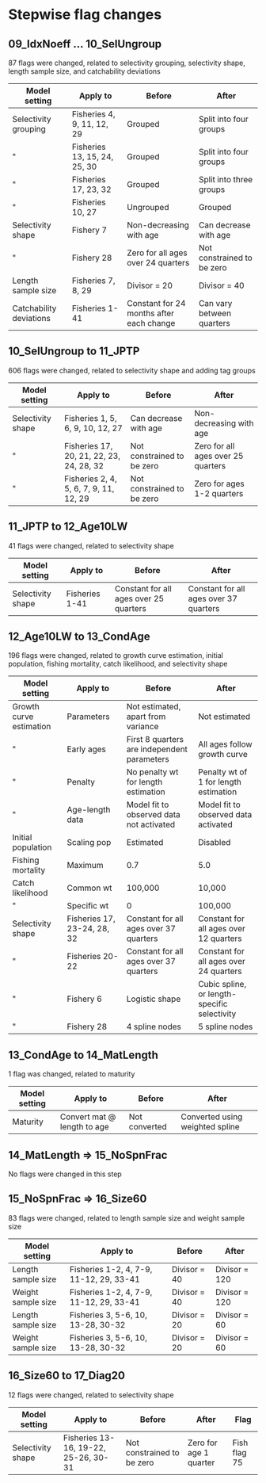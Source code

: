 # Stepwise flag changes

## 09_IdxNoeff ... 10_SelUngroup

87 flags were changed, related to selectivity grouping, selectivity shape,
length sample size, and catchability deviations

Model setting           | Apply to                     | Before                                   | After
----------------------- | ---------------------------- | ---------------------------------------- | --------------------------
Selectivity grouping    | Fisheries 4, 9, 11, 12, 29   | Grouped                                  | Split into four groups
"                       | Fisheries 13, 15, 24, 25, 30 | Grouped                                  | Split into four groups
"                       | Fisheries 17, 23, 32         | Grouped                                  | Split into three groups
"                       | Fisheries 10, 27             | Ungrouped                                | Grouped
Selectivity shape       | Fishery 7                    | Non-decreasing with age                  | Can decrease with age
"                       | Fishery 28                   | Zero for all ages over 24 quarters       | Not constrained to be zero
Length sample size      | Fisheries 7, 8, 29           | Divisor = 20                             | Divisor = 40
Catchability deviations | Fisheries 1-41               | Constant for 24 months after each change | Can vary between quarters

## 10_SelUngroup to 11_JPTP

606 flags were changed, related to selectivity shape and adding tag groups

Model setting     | Apply to                                 | Before                      | After
----------------- | ---------------------------------------- | --------------------------- | ----------------------------------
Selectivity shape | Fisheries 1, 5, 6, 9, 10, 12, 27         | Can decrease with age       | Non-decreasing with age
"                 | Fisheries 17, 20, 21, 22, 23, 24, 28, 32 | Not constrained to be zero  | Zero for all ages over 25 quarters
"                 | Fisheries 2, 4, 5, 6, 7, 9, 11, 12, 29   | Not constrained to be zero  | Zero for ages 1-2 quarters

## 11_JPTP to 12_Age10LW

41 flags were changed, related to selectivity shape

Model setting     | Apply to        | Before                                 | After
----------------- | --------------- | -------------------------------------- | --------------------------------------
Selectivity shape | Fisheries 1-41  | Constant for all ages over 25 quarters | Constant for all ages over 37 quarters

## 12_Age10LW to 13_CondAge

196 flags were changed, related to growth curve estimation, initial population, fishing mortality, catch likelihood, and selectivity shape

Model setting           | Apply to                    | Before                                      | After
----------------------- | --------------------------- | ------------------------------------------- | --------------------------------------------
Growth curve estimation | Parameters                  | Not estimated, apart from variance          | Not estimated
"                       | Early ages                  | First 8 quarters are independent parameters | All ages follow growth curve
"                       | Penalty                     | No penalty wt for length estimation         | Penalty wt of 1 for length estimation
"                       | Age-length data             | Model fit to observed data not activated    | Model fit to observed data activated
Initial population      | Scaling pop                 | Estimated                                   | Disabled
Fishing mortality       | Maximum                     | 0.7                                         | 5.0
Catch likelihood        | Common wt                   | 100,000                                     | 10,000
"                       | Specific wt                 | 0                                           | 100,000
Selectivity shape       | Fisheries 17, 23-24, 28, 32 | Constant for all ages over 37 quarters      | Constant for all ages over 12 quarters
"                       | Fisheries 20-22             | Constant for all ages over 37 quarters      | Constant for all ages over 24 quarters
"                       | Fishery 6                   | Logistic shape                              | Cubic spline, or length-specific selectivity
"                       | Fishery 28                  | 4 spline nodes                              | 5 spline nodes

## 13_CondAge to 14_MatLength

1 flag was changed, related to maturity

Model setting | Apply to                    | Before        | After
------------- | --------------------------- | ------------- | -------------------------------
Maturity      | Convert mat @ length to age | Not converted | Converted using weighted spline

## 14_MatLength => 15_NoSpnFrac

No flags were changed in this step

## 15_NoSpnFrac => 16_Size60

83 flags were changed, related to length sample size and weight sample size

Model setting      | Apply to                                | Before       | After
------------------ | --------------------------------------- | ------------ | -------------
Length sample size | Fisheries 1-2, 4, 7-9, 11-12, 29, 33-41 | Divisor = 40 | Divisor = 120
Weight sample size | Fisheries 1-2, 4, 7-9, 11-12, 29, 33-41 | Divisor = 40 | Divisor = 120
Length sample size | Fisheries 3, 5-6, 10, 13-28, 30-32      | Divisor = 20 | Divisor = 60
Weight sample size | Fisheries 3, 5-6, 10, 13-28, 30-32      | Divisor = 20 | Divisor = 60

## 16_Size60 to 17_Diag20

12 flags were changed, related to selectivity shape

Model setting     | Apply to                                | Before                     | After                  | Flag
----------------- | --------------------------------------- | -------------------------- | ---------------------- | ------------
Selectivity shape | Fisheries 13-16, 19-22, 25-26, 30-31    | Not constrained to be zero | Zero for age 1 quarter | Fish flag 75
